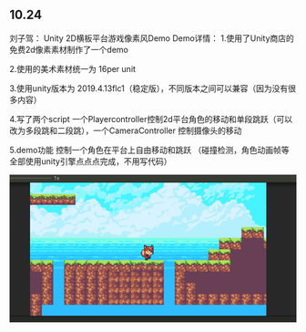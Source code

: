## 10.24

刘子驾： Unity 2D横板平台游戏像素风Demo
Demo详情：
1.使用了Unity商店的免费2d像素素材制作了一个demo

2.使用的美术素材统一为 16per unit 

3.使用unity版本为 2019.4.13flc1（稳定版），不同版本之间可以兼容（因为没有很多内容）

4.写了两个script 一个Playercontroller控制2d平台角色的移动和单段跳跃（可以改为多段跳和二段跳），一个CameraController 控制摄像头的移动

5.demo功能 控制一个角色在平台上自由移动和跳跃 （碰撞检测，角色动画帧等全部使用unity引擎点点点完成，不用写代码）

![Demopic1](https://github.com/zhuty18/ProtectCell/blob/master/2Ddemo/photo/2020-10-24%20-%20%E5%89%AF%E6%9C%AC.jpg)
